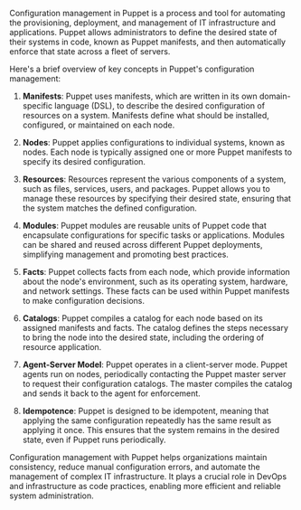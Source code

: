 Configuration management in Puppet is a process and tool for automating the provisioning, deployment, and management of IT infrastructure and applications. Puppet allows administrators to define the desired state of their systems in code, known as Puppet manifests, and then automatically enforce that state across a fleet of servers.

Here's a brief overview of key concepts in Puppet's configuration management:

1. **Manifests**: Puppet uses manifests, which are written in its own domain-specific language (DSL), to describe the desired configuration of resources on a system. Manifests define what should be installed, configured, or maintained on each node.

2. **Nodes**: Puppet applies configurations to individual systems, known as nodes. Each node is typically assigned one or more Puppet manifests to specify its desired configuration.

3. **Resources**: Resources represent the various components of a system, such as files, services, users, and packages. Puppet allows you to manage these resources by specifying their desired state, ensuring that the system matches the defined configuration.

4. **Modules**: Puppet modules are reusable units of Puppet code that encapsulate configurations for specific tasks or applications. Modules can be shared and reused across different Puppet deployments, simplifying management and promoting best practices.

5. **Facts**: Puppet collects facts from each node, which provide information about the node's environment, such as its operating system, hardware, and network settings. These facts can be used within Puppet manifests to make configuration decisions.

6. **Catalogs**: Puppet compiles a catalog for each node based on its assigned manifests and facts. The catalog defines the steps necessary to bring the node into the desired state, including the ordering of resource application.

7. **Agent-Server Model**: Puppet operates in a client-server mode. Puppet agents run on nodes, periodically contacting the Puppet master server to request their configuration catalogs. The master compiles the catalog and sends it back to the agent for enforcement.

8. **Idempotence**: Puppet is designed to be idempotent, meaning that applying the same configuration repeatedly has the same result as applying it once. This ensures that the system remains in the desired state, even if Puppet runs periodically.

Configuration management with Puppet helps organizations maintain consistency, reduce manual configuration errors, and automate the management of complex IT infrastructure. It plays a crucial role in DevOps and infrastructure as code practices, enabling more efficient and reliable system administration.
